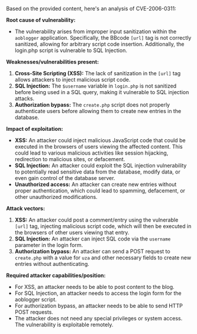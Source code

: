 Based on the provided content, here's an analysis of CVE-2006-0311:

**Root cause of vulnerability:**

*   The vulnerability arises from improper input sanitization within the `aoblogger` application. Specifically, the BBcode `[url]` tag is not correctly sanitized, allowing for arbitrary script code insertion. Additionally, the login.php script is vulnerable to SQL Injection.

**Weaknesses/vulnerabilities present:**

1.  **Cross-Site Scripting (XSS):** The lack of sanitization in the `[url]` tag allows attackers to inject malicious script code.
2.  **SQL Injection:** The `$username` variable in `login.php` is not sanitized before being used in a SQL query, making it vulnerable to SQL injection attacks.
3.  **Authorization bypass:** The `create.php` script does not properly authenticate users before allowing them to create new entries in the database.

**Impact of exploitation:**

*   **XSS:** An attacker could inject malicious JavaScript code that could be executed in the browsers of users viewing the affected content. This could lead to various malicious activities like session hijacking, redirection to malicious sites, or defacement.
*   **SQL Injection:** An attacker could exploit the SQL injection vulnerability to potentially read sensitive data from the database, modify data, or even gain control of the database server.
*   **Unauthorized access:** An attacker can create new entries without proper authentication, which could lead to spamming, defacement, or other unauthorized modifications.

**Attack vectors:**

1.  **XSS:** An attacker could post a comment/entry using the vulnerable `[url]` tag, injecting malicious script code, which will then be executed in the browsers of other users viewing that entry.
2.  **SQL Injection:** An attacker can inject SQL code via the `username` parameter in the login form.
3. **Authorization bypass:** An attacker can send a POST request to `create.php` with a value for `uza` and other necessary fields to create new entries without authenticating.

**Required attacker capabilities/position:**

*   For XSS, an attacker needs to be able to post content to the blog.
*   For SQL Injection, an attacker needs to access the login form for the aoblogger script.
*   For authorization bypass, an attacker needs to be able to send HTTP POST requests.
* The attacker does not need any special privileges or system access. The vulnerability is exploitable remotely.